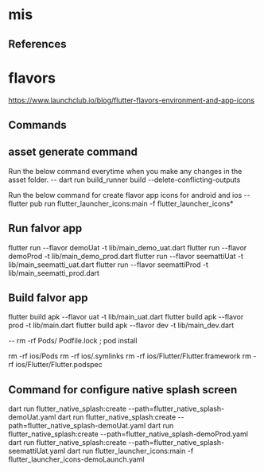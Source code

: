 # mis

## References
# flavors
https://www.launchclub.io/blog/flutter-flavors-environment-and-app-icons


## Commands
## asset generate command 
  Run the below command everytime when you make any changes in the asset folder.
-- dart run build_runner build --delete-conflicting-outputs 

  Run the below command for create flavor app icons for android and ios
-- flutter pub run flutter_launcher_icons:main -f flutter_launcher_icons*

## Run falvor app
flutter run --flavor demoUat -t lib/main_demo_uat.dart 
flutter run --flavor demoProd -t lib/main_demo_prod.dart 
flutter run --flavor seemattiUat -t lib/main_seematti_uat.dart 
flutter run --flavor seemattiProd -t lib/main_seematti_prod.dart 

## Build falvor app

flutter build apk --flavor uat -t lib/main_uat.dart
flutter build apk --flavor prod -t lib/main.dart
flutter build apk --flavor dev -t lib/main_dev.dart



-- rm -rf Pods/ Podfile.lock ; pod install

rm -rf ios/Pods
rm -rf ios/.symlinks
rm -rf ios/Flutter/Flutter.framework
rm -rf ios/Flutter/Flutter.podspec


## Command for configure native splash screen
dart run flutter_native_splash:create --path=flutter_native_splash-demoUat.yaml
dart run flutter_native_splash:create --path=flutter_native_splash-demoUat.yaml
dart run flutter_native_splash:create --path=flutter_native_splash-demoProd.yaml
dart run flutter_native_splash:create --path=flutter_native_splash-seemattiUat.yaml
dart run flutter_launcher_icons:main -f flutter_launcher_icons-demoLaunch.yaml


